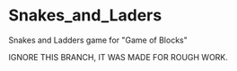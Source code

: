 # Snakes_and_Laders
Snakes and Ladders game for "Game of Blocks"

IGNORE THIS BRANCH, IT WAS MADE FOR ROUGH WORK.

